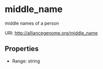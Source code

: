 # middle_name

middle names of a person

URI: http://alliancegenome.org/middle_name



<!-- no inheritance hierarchy -->


## Properties

 * Range: string


